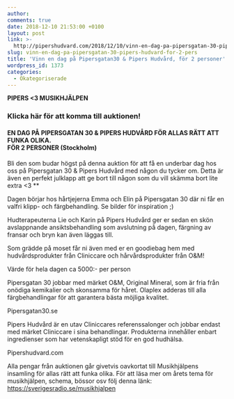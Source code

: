```yaml
---
author:
comments: true
date: 2018-12-10 21:53:00 +0100
layout: post
link: >-
  http://pipershudvard.com/2018/12/10/vinn-en-dag-pa-pipersgatan-30-pipers-hudvard-for-2-pers/
slug: vinn-en-dag-pa-pipersgatan-30-pipers-hudvard-for-2-pers
title: 'Vinn en dag på Pipersgatan30 & Pipers Hudvård, för 2 personer'
wordpress_id: 1373
categories:
  - Okategoriserade
---
```


**PIPERS &lt;3 MUSIKHJÄLPEN**

### Klicka här för att komma till auktionen!

#### EN DAG PÅ PIPERSGATAN 30 & PIPERS HUDVÅRD FÖR ALLAS RÄTT ATT FUNKA OLIKA.<br>FÖR 2 PERSONER (Stockholm)

Bli den som budar högst på denna auktion för att få en underbar dag hos oss på Pipersgatan 30 & Pipers Hudvård med någon du tycker om. Detta är även en perfekt julklapp att ge bort till någon som du vill skämma bort lite extra &lt;3 \*\*

Dagen börjar hos hårtjejerna Emma och Elin på Pipersgatan 30 där ni får en valfri klipp- och färgbehandling. Se bilder för inspiration ;)

Hudterapeuterna Lie och Karin på Pipers Hudvård ger er sedan en skön avslappnande ansiktsbehandling som avslutning på dagen, färgning av fransar och bryn kan även läggas till.

Som grädde på moset får ni även med er en goodiebag hem med hudvårdsprodukter från Cliniccare och hårvårdsprodukter från O&M!

Värde för hela dagen ca 5000:- per person

Pipersgatan 30 jobbar med märket O&M, Original Mineral, som är fria från onödiga kemikalier och skonsamma för håret. Olaplex adderas till alla färgbehandlingar för att garantera bästa möjliga kvalitet.

Pipersgatan30.se

Pipers Hudvård är en utav Cliniccares referenssalonger och jobbar endast med märket Cliniccare i sina behandlingar. Produkterna innehåller enbart ingredienser som har vetenskapligt stöd för en god hudhälsa.

Pipershudvard.com

Alla pengar från auktionen går givetvis oavkortat till Musikhjälpens insamling för allas rätt att funka olika. För att läsa mer om årets tema för musikhjälpen, schema, bössor osv följ denna länk: https://sverigesradio.se/musikhjalpen